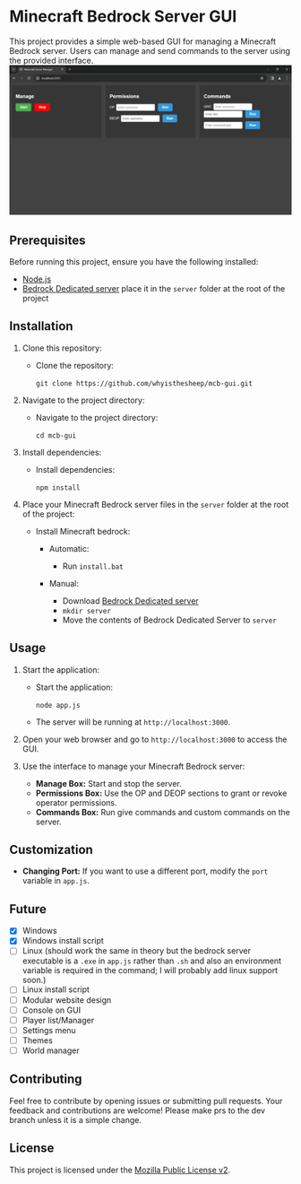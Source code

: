 # Minecraft Bedrock Server GUI

This project provides a simple web-based GUI for managing a Minecraft Bedrock server. Users can manage and send commands to the server using the provided interface.
![Screenshot](images/screenshot.png)

## Prerequisites

Before running this project, ensure you have the following installed:

- [Node.js](https://nodejs.org/)
- [Bedrock Dedicated server](https://www.minecraft.net/en-us/download/server/bedrock) place it in the ```server``` folder at the root of the project

## Installation

1. Clone this repository:

   - Clone the repository:

     ```git clone https://github.com/whyisthesheep/mcb-gui.git```

2. Navigate to the project directory:

   - Navigate to the project directory:

     ```cd mcb-gui```

3. Install dependencies:

   - Install dependencies:

     ```npm install```

4. Place your Minecraft Bedrock server files in the ```server``` folder at the root of the project:

   - Install Minecraft bedrock:
      - Automatic:
         - Run ```install.bat```

      - Manual:
         - Download [Bedrock Dedicated server](https://www.minecraft.net/en-us/download/server/bedrock)
         - ```mkdir server```
         - Move the contents of Bedrock Dedicated Server to ```server```
   
## Usage

1. Start the application:

   - Start the application:

     ```node app.js```

   - The server will be running at ```http://localhost:3000```.

2. Open your web browser and go to ```http://localhost:3000``` to access the GUI.

3. Use the interface to manage your Minecraft Bedrock server:

   - **Manage Box:** Start and stop the server.
   - **Permissions Box:** Use the OP and DEOP sections to grant or revoke operator permissions.
   - **Commands Box:** Run give commands and custom commands on the server.

## Customization

- **Changing Port:** If you want to use a different port, modify the ```port``` variable in ```app.js```.

## Future
- [x] Windows
- [x] Windows install script
- [ ] Linux (should work the same in theory but the bedrock server executable is  a `.exe` in `app.js` rather than `.sh` and also an environment variable is required in the command; I will probably add linux support soon.)
- [ ] Linux install script
- [ ] Modular website design
- [ ] Console on GUI
- [ ] Player list/Manager
- [ ] Settings menu
- [ ] Themes
- [ ] World manager

## Contributing

Feel free to contribute by opening issues or submitting pull requests. Your feedback and contributions are welcome! Please make prs to the dev branch unless it is a simple change.

## License

This project is licensed under the [Mozilla Public License v2](LICENSE).
